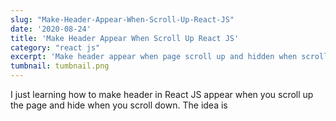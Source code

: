 ```yaml
---
slug: "Make-Header-Appear-When-Scroll-Up-React-JS"
date: '2020-08-24'
title: 'Make Header Appear When Scroll Up React JS'
category: "react js"
excerpt: 'Make header appear when page scroll up and hidden when scroll down.'
tumbnail: tumbnail.png
---
```


I just learning how to make header in React JS appear when you scroll up the page and hide when you scroll down. The idea is  